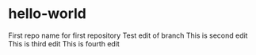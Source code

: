 # hello-world
First repo name for first repository
Test edit of branch
This is second edit 
This is third edit
This is fourth edit
